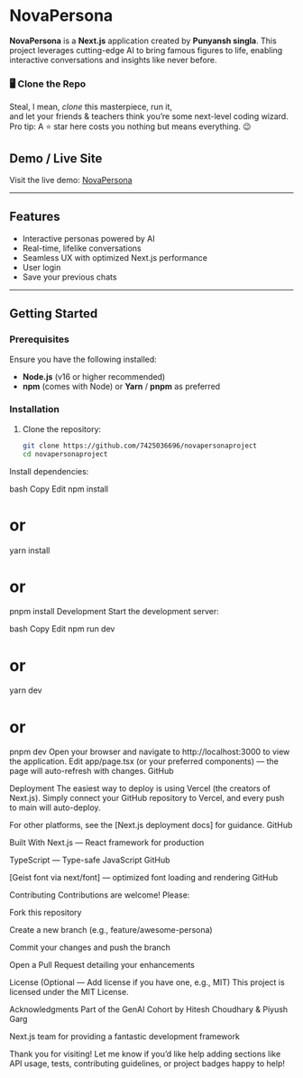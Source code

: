 # NovaPersona

**NovaPersona** is a **Next.js** application created by **Punyansh singla**. This project leverages cutting-edge AI to bring famous figures to life, enabling interactive conversations and insights like never before.

### 🖥️ Clone the Repo

Steal, I mean, *clone* this masterpiece, run it,  
and let your friends & teachers think you’re some next-level coding wizard.  
Pro tip: A ⭐ star here costs you nothing but means everything. 😉

## Demo / Live Site

Visit the live demo: [NovaPersona](https://iwilladdit/)

---


## Features

- Interactive personas powered by AI  
- Real-time, lifelike conversations  
- Seamless UX with optimized Next.js performance  
- User login
- Save your previous chats

---

## Getting Started

### Prerequisites

Ensure you have the following installed:

- **Node.js** (v16 or higher recommended)  
- **npm** (comes with Node) or **Yarn** / **pnpm** as preferred  

### Installation

1. Clone the repository:  
   ```bash
   git clone https://github.com/7425036696/novapersonaproject
   cd novapersonaproject
Install dependencies:

bash
Copy
Edit
npm install
# or
yarn install
# or
pnpm install
Development
Start the development server:

bash
Copy
Edit
npm run dev
# or
yarn dev
# or
pnpm dev
Open your browser and navigate to http://localhost:3000 to view the application.
Edit app/page.tsx (or your preferred components) — the page will auto-refresh with changes. 
GitHub

Deployment
The easiest way to deploy is using Vercel (the creators of Next.js). Simply connect your GitHub repository to Vercel, and every push to main will auto-deploy.

For other platforms, see the [Next.js deployment docs] for guidance. 
GitHub

Built With
Next.js — React framework for production

TypeScript — Type-safe JavaScript 
GitHub

[Geist font via next/font] — optimized font loading and rendering 
GitHub

<!-- Folder Structure
lua
Copy
Edit
.
├── app/             # Application pages & routing (Next.js app router)
├── component/       # UI components
├── public/          # Static assets
├── type/            # TypeScript types
├── README.md
├── next.config.ts
├── package.json
├── tsconfig.json
├── eslint.config.mjs
├── postcss.config.mjs
└── ... -->
Contributing
Contributions are welcome! Please:

Fork this repository

Create a new branch (e.g., feature/awesome-persona)

Commit your changes and push the branch

Open a Pull Request detailing your enhancements

License
(Optional — Add license if you have one, e.g., MIT)
This project is licensed under the MIT License.

Acknowledgments
Part of the GenAI Cohort by Hitesh Choudhary & Piyush Garg

Next.js team for providing a fantastic development framework


Thank you for visiting! Let me know if you’d like help adding sections like API usage, tests, contributing guidelines, or project badges happy to help!
